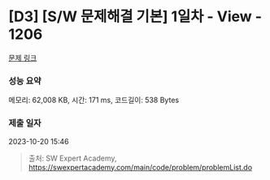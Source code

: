 # [D3] [S/W 문제해결 기본] 1일차 - View - 1206 

[문제 링크](https://swexpertacademy.com/main/code/problem/problemDetail.do?contestProbId=AV134DPqAA8CFAYh) 

### 성능 요약

메모리: 62,008 KB, 시간: 171 ms, 코드길이: 538 Bytes

### 제출 일자

2023-10-20 15:46



> 출처: SW Expert Academy, https://swexpertacademy.com/main/code/problem/problemList.do